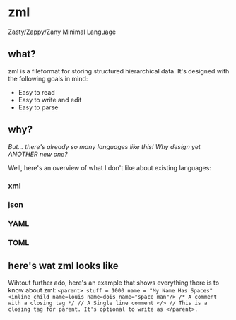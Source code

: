 # zml
Zasty/Zappy/Zany Minimal Language

## what?
zml is a fileformat for storing structured hierarchical data. It's designed with the following goals in mind:
* Easy to read
* Easy to write and edit
* Easy to parse

## why?
*But... there's already so many languages like this! Why design yet ANOTHER new one?*

Well, here's an overview of what I don't like about existing languages:
### xml

### json

### YAML

### TOML



## here's wat zml looks like
Wihtout further ado, here's an example that shows everything there is to know about zml:
`<parent>
  stuff = 1000
  name = "My Name Has Spaces"
  <inline_child name=louis name=dois name="space man"/>
  /* A comment with a closing tag */
  // A Single line comment
</> // This is a closing tag for parent. It's optional to write as </parent>.
`
  
